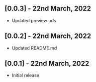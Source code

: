 ## [0.0.3] - 22nd March, 2022

* Updated preview urls

## [0.0.2] - 22nd March, 2022

* Updated README.md

## [0.0.1] - 22nd March, 2022

* Initial release
